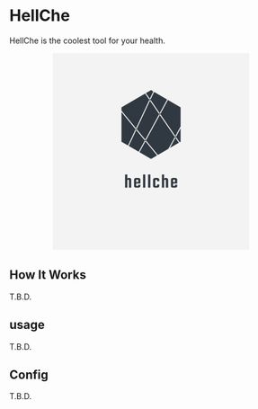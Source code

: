 # HellChe

HellChe is the coolest tool for your health.

<p align="center">
  <img src="https://raw.githubusercontent.com/diescake/hellche/master/image/logo.png" alt="Size Limit example"
       width="350" height="350">
</p>

## How It Works

T.B.D.

## usage

T.B.D.

## Config

T.B.D.

